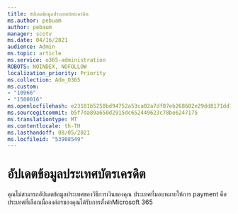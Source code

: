 ```yaml
---
title: อัปเดตข้อมูลประเทศบัตรเครดิต
ms.author: pebuam
author: pebaum
manager: scotv
ms.date: 04/16/2021
audience: Admin
ms.topic: article
ms.service: o365-administration
ROBOTS: NOINDEX, NOFOLLOW
localization_priority: Priority
ms.collection: Adm_O365
ms.custom:
- "10966"
- "1500016"
ms.openlocfilehash: e23181b5258bd94752a53ca02a7df07eb268602e29dd8171dd1a04f58a45b75f
ms.sourcegitcommit: b5f7da89a650d2915dc652449623c78be6247175
ms.translationtype: MT
ms.contentlocale: th-TH
ms.lasthandoff: 08/05/2021
ms.locfileid: "53908549"
---
```

# <a name="update-credit-card-country-information"></a>อัปเดตข้อมูลประเทศบัตรเครดิต

คุณไม่สามารถอัปเดตข้อมูลประเทศของวิธีการเงินของคุณ ประเทศที่มอบหมายให้การ payment คือประเทศที่เลือกเมื่อองค์กรของคุณได้รับการตั้งค่าMicrosoft 365 